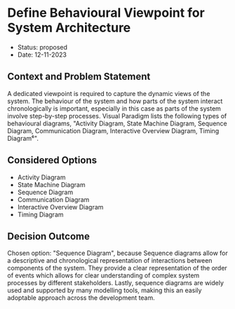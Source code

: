 # Define Behavioural Viewpoint for System Architecture

* Status: proposed
* Date: 12-11-2023

## Context and Problem Statement

A dedicated viewpoint is required to capture the dynamic views of the system. The behaviour of the system and how parts of the system interact chronologically is important, especially in this case as parts of the system involve step-by-step processes. Visual Paradigm lists the following types of behavioural diagrams, "Activity Diagram, State Machine Diagram, Sequence Diagram, Communication Diagram, Interactive Overview Diagram, Timing Diagram⁶".

## Considered Options

* Activity Diagram
* State Machine Diagram
* Sequence Diagram
* Communication Diagram
* Interactive Overview Diagram
* Timing Diagram

## Decision Outcome

Chosen option: "Sequence Diagram", because Sequence diagrams allow for a descriptive and chronological representation of interactions between components of the system. They provide a clear representation of the order of events which allows for clear understanding of complex system processes by different stakeholders. Lastly, sequence diagrams are widely used and supported by many modelling tools, making this an easily adoptable approach across the development team.
